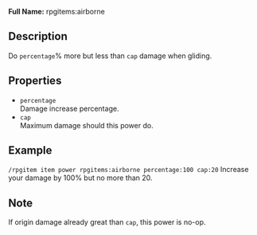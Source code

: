 **Full Name:** rpgitems:airborne

## Description

Do `percentage`% more but less than `cap` damage when gliding.

## Properties

* `percentage`  
  Damage increase percentage.
* `cap`  
  Maximum damage should this power do.

## Example

`/rpgitem item power rpgitems:airborne percentage:100 cap:20`
Increase your damage by 100% but no more than 20.

## Note

If origin damage already great than `cap`, this power is no-op.